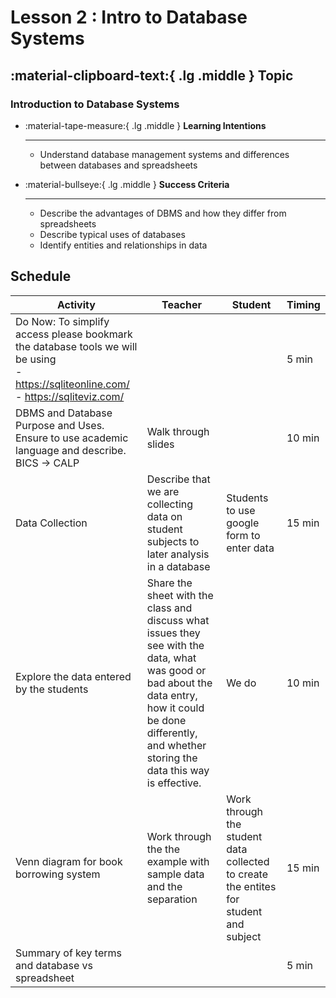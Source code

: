 # Lesson 2 : Intro to Database Systems

## :material-clipboard-text:{ .lg .middle } __Topic__
### Introduction to Database Systems

<div class="grid cards" markdown>

-   :material-tape-measure:{ .lg .middle } __Learning Intentions__

    ---

    - Understand database management systems and differences between databases and spreadsheets

-   :material-bullseye:{ .lg .middle } __Success Criteria__

    ---

    - Describe the advantages of DBMS and how they differ from spreadsheets
    - Describe typical uses of databases
    - Identify entities and relationships in data

</div>

## Schedule 
| Activity                  | Teacher     | Student                                                      | Timing |
|---------------------------|-------------|------------------------------------------------------------- | ------ |
| Do Now: To simplify access please bookmark the database tools we will be using <br> - https://sqliteonline.com/ <br> - https://sqliteviz.com/                  |             |                                                              | 5 min  |
| DBMS and Database Purpose and Uses. Ensure to use academic language and describe. BICS -> CALP     |  Walk through slides           |                                                              | 10 min |
| Data Collection               |  Describe that we are collecting data on student subjects to later analysis in a database | Students to use google form to enter data |  15 min |
| Explore the data entered by the students | Share the sheet with the class and discuss what issues they see with the data, what was good or bad about the data entry, how it could be done differently, and whether storing the data this way is effective.  | We do | 10 min  |
| Venn diagram for book borrowing system | Work through the the example with sample data and the separation | Work through the student data collected to create the entites for student and subject | 15 min |
| Summary of key terms and database vs spreadsheet |  |  | 5 min |